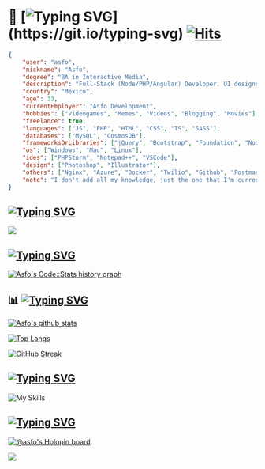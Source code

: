 # :wave: [![Typing SVG](https://readme-typing-svg.demolab.com?font=Roboto&duration=3000&pause=2000&color=F7B316&vCenter=true&random=false&width=110&height=25&lines=Hey+there!)](https://git.io/typing-svg) [![Hits](https://hits.seeyoufarm.com/api/count/incr/badge.svg?url=https%3A%2F%2Fgithub.com%2Fasfo&count_bg=%2379C83D&title_bg=%23000000&icon=github.svg&icon_color=%23FFFFFF&title=Profile+Views&edge_flat=false)](https://hits.seeyoufarm.com)

```json
{
	"user": "asfo",
	"nickname": "Asfo",
	"degree": "BA in Interactive Media",
	"description": "Full-Stack (Node/PHP/Angular) Developer. UI designer (and some UX).",
	"country": "México",
	"age": 33,
	"currentEmployer": "Asfo Development",
	"hobbies": ["Videogames", "Memes", "Videos", "Blogging", "Movies"],
	"freelance": true,
	"languages": ["JS", "PHP", "HTML", "CSS", "TS", "SASS"],
	"databases": ["MySQL", "CosmosDB"],
	"frameworksOrLibraries": ["jQuery", "Bootstrap", "Foundation", "NodeJS", "Angular", "WordPress"],
	"os": ["Windows", "Mac", "Linux"],
	"ides": ["PHPStorm", "Notepad++", "VSCode"],
	"design": ["Photoshop", "Illustrator"],
	"others": ["Nginx", "Azure", "Docker", "Twilio", "Github", "Postman"],
	"note": "I don't add all my knowledge, just the one that I'm currently using, also the seniority level is not included to reduce the size of the JSON"
}
```

## [![Typing SVG](https://readme-typing-svg.demolab.com?font=Roboto&duration=3000&pause=2000&color=F7B316&vCenter=true&random=false&width=110&height=25&lines=Get+in+touch)](https://git.io/typing-svg)

<a href="mailto:hola@asfo.dev?subject=Hi there!"><img src="https://img.shields.io/badge/Gmail-FF0000.svg?&style=for-the-badge&logo=gmail&logoColor=white" /></a>     

## [![Typing SVG](https://readme-typing-svg.demolab.com?font=Roboto&duration=3000&pause=2000&color=F7B316&vCenter=true&random=false&width=110&height=25&lines=Code+Stats)](https://git.io/typing-svg)
<a href="https://codestats.net/users/asfo">
  <img src='https://codestats-readme.wegfan.cn/history-graph/asfo?width=850&height=300&history_days=15&max_languages=12&language_colors=["3e4053","f15854","5da5da","faa43a","60bd68","f17cb0","b2912f","00897b","b276b2","ffc0cb","cddc39","7e57c2","bdbdbd"]' alt="Asfo's Code::Stats history graph" />
</a>

## :bar_chart: [![Typing SVG](https://readme-typing-svg.demolab.com?font=Roboto&duration=3000&pause=2000&color=F7B316&vCenter=true&random=false&width=110&height=25&lines=Github+Stats)](https://git.io/typing-svg)

[![Asfo's github stats](https://github-readme-stats.vercel.app/api?username=asfo&show_icons=true&theme=dracula)](https://github-readme-stats.vercel.app/api?username=asfo&show_icons=true&theme=dracula)

[![Top Langs](https://github-readme-stats.vercel.app/api/top-langs/?username=asfo&layout=compact&theme=dracula&show_icons=true)](https://github.com/asfo/)

[![GitHub Streak](https://streak-stats.demolab.com/?user=asfo&background=082032&dates=ffffff&ring=F7DF1E&fire=F7DF1E&currStreakNum=ffffff&sideNums=ffffff&currStreakLabel=ff006c&sideLabels=ff006c&hide_border=true)](https://git.io/streak-stats)

## [![Typing SVG](https://readme-typing-svg.demolab.com?font=Roboto&duration=3000&pause=2000&color=F7B316&vCenter=true&random=false&width=110&height=25&lines=Skills)](https://git.io/typing-svg)
     
![My Skills](https://skillicons.dev/icons?i=cloudflare,aws,azure,nginx,docker,github,postman,git,js,html,php,ts,css,sass,mysql,jquery,bootstrap,nodejs,express,angular,react,wordpress,laravel,tailwind,webpack,linux,codepen,idea,vscode,photoshop,illustrator,markdown)

## [![Typing SVG](https://readme-typing-svg.demolab.com?font=Roboto&duration=3000&pause=2000&color=F7B316&vCenter=true&random=false&width=180&height=25&lines=Trophies+%26+Badges)](https://git.io/typing-svg)

[![@asfo's Holopin board](https://holopin.io/api/user/board?user=asfo)](https://holopin.io/@asfo)

<img src="https://github-profile-trophy.vercel.app/?username=asfo&theme=dracula&no-bg=true" />

